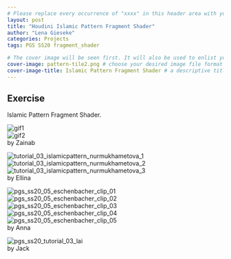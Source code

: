 ```yaml
---
# Please replace every occurrence of "xxxx" in this header area with your personal information.
layout: post
title: "Houdini Islamic Pattern Fragment Shader"
author: "Lena Gieseke"
categories: Projects
tags: PGS SS20 fragment_shader

# The cover image will be seen first. It will also be used to enlist your project amonst others.
cover-image: pattern-tile2.png # choose your desired image file format — must be supported by web browsers — only one
cover-image-title: Islamic Pattern Fragment Shader # a descriptive title for the image
---
```


## Exercise

Islamic Pattern Fragment Shader.  
  

![gif1](gif1.gif)  
![gif2](gif2.gif)  
by Zainab  
  

![tutorial_03_islamicpattern_nurmukhametova_1](tutorial_03_islamicpattern_nurmukhametova_1.gif)  
![tutorial_03_islamicpattern_nurmukhametova_2](tutorial_03_islamicpattern_nurmukhametova_2.gif)  
![tutorial_03_islamicpattern_nurmukhametova_3](tutorial_03_islamicpattern_nurmukhametova_3.gif)  
by Ellina  

  
![pgs_ss20_05_eschenbacher_clip_01](pgs_ss20_05_eschenbacher_clip_01.gif)  
![pgs_ss20_05_eschenbacher_clip_02](pgs_ss20_05_eschenbacher_clip_02.gif)  
![pgs_ss20_05_eschenbacher_clip_03](pgs_ss20_05_eschenbacher_clip_03.gif)  
![pgs_ss20_05_eschenbacher_clip_04](pgs_ss20_05_eschenbacher_clip_04.gif)  
![pgs_ss20_05_eschenbacher_clip_05](pgs_ss20_05_eschenbacher_clip_05.gif)  
by Anna  
  
![pgs_ss20_tutorial_03_lai](pgs_ss20_tutorial_03_lai.gif)  
by Jack  

